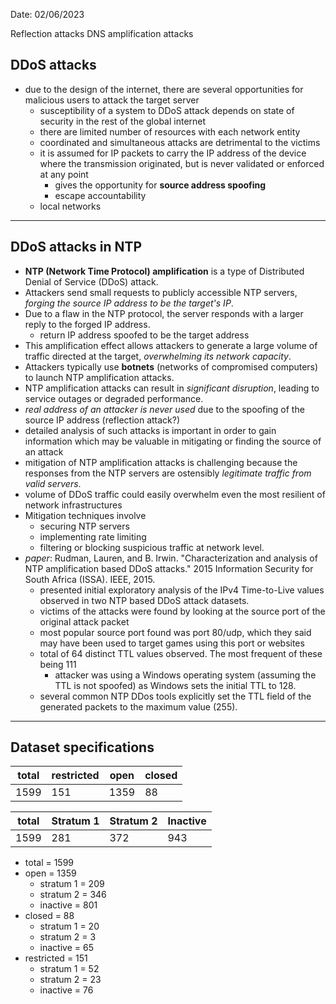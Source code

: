 Date: 02/06/2023

Reflection attacks
DNS amplification attacks


## DDoS attacks
- due to the design of the internet, there are several opportunities for malicious users to attack the target server
	- susceptibility of a system to DDoS attack depends on state of security in the rest of the global internet
	- there are limited number of resources with each network entity
	- coordinated and simultaneous attacks are detrimental to the victims
	- it is assumed for IP packets to carry the IP address of the device where the transmission originated, but is never validated or enforced at any point
		- gives the opportunity for **source address spoofing**
		- escape accountability
	- local networks

---
## DDoS attacks in NTP
- **NTP (Network Time Protocol) amplification** is a type of Distributed Denial of Service (DDoS) attack.
- Attackers send small requests to publicly accessible NTP servers, *forging the source IP address to be the target's IP*.
- Due to a flaw in the NTP protocol, the server responds with a larger reply to the forged IP address.
	- return IP address spoofed to be the target address
- This amplification effect allows attackers to generate a large volume of traffic directed at the target, *overwhelming its network capacity*.
- Attackers typically use **botnets** (networks of compromised computers) to launch NTP amplification attacks.
- NTP amplification attacks can result in *significant disruption*, leading to service outages or degraded performance.
- *real address of an attacker is never used* due to the spoofing of the source IP address (reflection attack?)
- detailed analysis of such attacks is important in order to gain information which may be valuable in mitigating or finding the source of an attack
- mitigation of NTP amplification attacks is challenging because the responses from the NTP servers are ostensibly *legitimate traffic from valid servers*.
- volume of DDoS traffic could easily overwhelm even the most resilient of network infrastructures
- Mitigation techniques involve 
	- securing NTP servers
	- implementing rate limiting
	- filtering or blocking suspicious traffic at network level.
- *paper*: Rudman, Lauren, and B. Irwin. "Characterization and analysis of NTP amplification based DDoS attacks." 2015 Information Security for South Africa (ISSA). IEEE, 2015.
	- presented initial exploratory analysis of the IPv4 Time-to-Live values observed in two NTP based DDoS attack datasets.
	- victims of the attacks were found by looking at the source port of the original attack packet
	- most popular source port found was port 80/udp, which they said may have been used to target games using this port or websites
	- total of 64 distinct TTL values observed. The most frequent of these being 111
		- attacker was using a Windows operating system (assuming the TTL is not spoofed) as Windows sets the initial TTL to 128.
	- several common NTP DDos tools explicitly set the TTL field of the generated packets to the maximum value (255).


---
## Dataset specifications

| total | restricted | open | closed |
| ----- | ---------- | ---- | ------ |
| 1599  | 151        | 1359 | 88     |

| total | Stratum 1 | Stratum 2 | Inactive |
| ----- | --------- | --------- | -------- |
| 1599  | 281       | 372       | 943      |

- total = 1599
- open = 1359
	- stratum 1 = 209
	- stratum 2 = 346
	- inactive = 801
- closed = 88
	- stratum 1 = 20
	- stratum 2 = 3
	- inactive = 65
- restricted = 151
	- stratum 1 = 52
	- stratum 2 = 23
	- inactive = 76